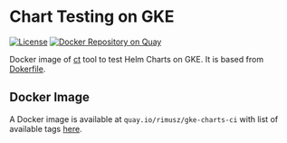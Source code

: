 # Chart Testing on GKE

[![License](https://img.shields.io/badge/License-Apache%202.0-blue.svg)](https://opensource.org/licenses/Apache-2.0)
[![Docker Repository on Quay](https://quay.io/repository/rimusz/gke-charts-ci/status "Docker Repository on Quay")](https://quay.io/repository/rimusz/gke-charts-ci)

Docker image of [ct](https://github.com/helm/chart-testing) tool to test Helm Charts on GKE.
It is based from [Dokerfile](https://github.com/helm/chart-testing/blob/master/examples/gke/Dockerfile).

## Docker Image

A Docker image is available at `quay.io/rimusz/gke-charts-ci` with list of
available tags [here](https://quay.io/repository/rimusz/gke-charts-ci?tab=tags).
